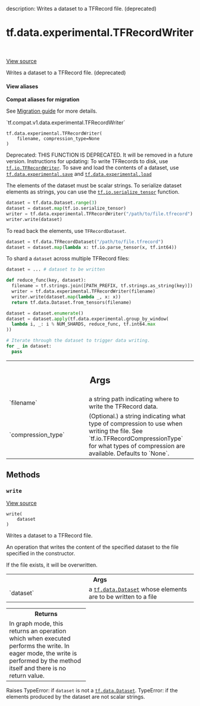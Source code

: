 description: Writes a dataset to a TFRecord file. (deprecated)

<div itemscope itemtype="http://developers.google.com/ReferenceObject">
<meta itemprop="name" content="tf.data.experimental.TFRecordWriter" />
<meta itemprop="path" content="Stable" />
<meta itemprop="property" content="__init__"/>
<meta itemprop="property" content="write"/>
</div>

# tf.data.experimental.TFRecordWriter

<!-- Insert buttons and diff -->

<table class="tfo-notebook-buttons tfo-api nocontent" align="left">

</table>

<a target="_blank" class="external" href="/code/stable/tensorflow/python/data/experimental/ops/writers.py">View source</a>



Writes a dataset to a TFRecord file. (deprecated)

<section class="expandable">
  <h4 class="showalways">View aliases</h4>
  <p>
<b>Compat aliases for migration</b>
<p>See
<a href="https://www.tensorflow.org/guide/migrate">Migration guide</a> for
more details.</p>
<p>`tf.compat.v1.data.experimental.TFRecordWriter`</p>
</p>
</section>

<pre class="devsite-click-to-copy prettyprint lang-py tfo-signature-link">
<code>tf.data.experimental.TFRecordWriter(
    filename, compression_type=None
)
</code></pre>



<!-- Placeholder for "Used in" -->

Deprecated: THIS FUNCTION IS DEPRECATED. It will be removed in a future version.
Instructions for updating:
To write TFRecords to disk, use <a href="../../../tf/io/TFRecordWriter.md"><code>tf.io.TFRecordWriter</code></a>. To save and load the contents of a dataset, use <a href="../../../tf/data/experimental/save.md"><code>tf.data.experimental.save</code></a> and <a href="../../../tf/data/experimental/load.md"><code>tf.data.experimental.load</code></a>

The elements of the dataset must be scalar strings. To serialize dataset
elements as strings, you can use the <a href="../../../tf/io/serialize_tensor.md"><code>tf.io.serialize_tensor</code></a> function.

```python
dataset = tf.data.Dataset.range(3)
dataset = dataset.map(tf.io.serialize_tensor)
writer = tf.data.experimental.TFRecordWriter("/path/to/file.tfrecord")
writer.write(dataset)
```

To read back the elements, use `TFRecordDataset`.

```python
dataset = tf.data.TFRecordDataset("/path/to/file.tfrecord")
dataset = dataset.map(lambda x: tf.io.parse_tensor(x, tf.int64))
```

To shard a `dataset` across multiple TFRecord files:

```python
dataset = ... # dataset to be written

def reduce_func(key, dataset):
  filename = tf.strings.join([PATH_PREFIX, tf.strings.as_string(key)])
  writer = tf.data.experimental.TFRecordWriter(filename)
  writer.write(dataset.map(lambda _, x: x))
  return tf.data.Dataset.from_tensors(filename)

dataset = dataset.enumerate()
dataset = dataset.apply(tf.data.experimental.group_by_window(
  lambda i, _: i % NUM_SHARDS, reduce_func, tf.int64.max
))

# Iterate through the dataset to trigger data writing.
for _ in dataset:
  pass
```

<!-- Tabular view -->
 <table class="responsive fixed orange">
<colgroup><col width="214px"><col></colgroup>
<tr><th colspan="2"><h2 class="add-link">Args</h2></th></tr>

<tr>
<td>
`filename`
</td>
<td>
a string path indicating where to write the TFRecord data.
</td>
</tr><tr>
<td>
`compression_type`
</td>
<td>
(Optional.) a string indicating what type of compression
to use when writing the file. See `tf.io.TFRecordCompressionType` for
what types of compression are available. Defaults to `None`.
</td>
</tr>
</table>



## Methods

<h3 id="write"><code>write</code></h3>

<a target="_blank" class="external" href="/code/stable/tensorflow/python/data/experimental/ops/writers.py">View source</a>

<pre class="devsite-click-to-copy prettyprint lang-py tfo-signature-link">
<code>write(
    dataset
)
</code></pre>

Writes a dataset to a TFRecord file.

An operation that writes the content of the specified dataset to the file
specified in the constructor.

If the file exists, it will be overwritten.

<!-- Tabular view -->
 <table class="responsive fixed orange">
<colgroup><col width="214px"><col></colgroup>
<tr><th colspan="2">Args</th></tr>

<tr>
<td>
`dataset`
</td>
<td>
a <a href="../../../tf/data/Dataset.md"><code>tf.data.Dataset</code></a> whose elements are to be written to a file
</td>
</tr>
</table>



<!-- Tabular view -->
 <table class="responsive fixed orange">
<colgroup><col width="214px"><col></colgroup>
<tr><th colspan="2">Returns</th></tr>
<tr class="alt">
<td colspan="2">
In graph mode, this returns an operation which when executed performs the
write. In eager mode, the write is performed by the method itself and
there is no return value.
</td>
</tr>

</table>


Raises
  TypeError: if `dataset` is not a <a href="../../../tf/data/Dataset.md"><code>tf.data.Dataset</code></a>.
  TypeError: if the elements produced by the dataset are not scalar strings.



